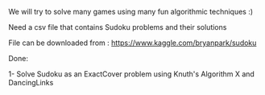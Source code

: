 We will try to solve many games using many fun algorithmic techniques :)

Need a csv file that contains Sudoku problems and their solutions

File can be downloaded from : https://www.kaggle.com/bryanpark/sudoku

Done:

1- Solve Sudoku as an ExactCover problem using Knuth's Algorithm X and DancingLinks
